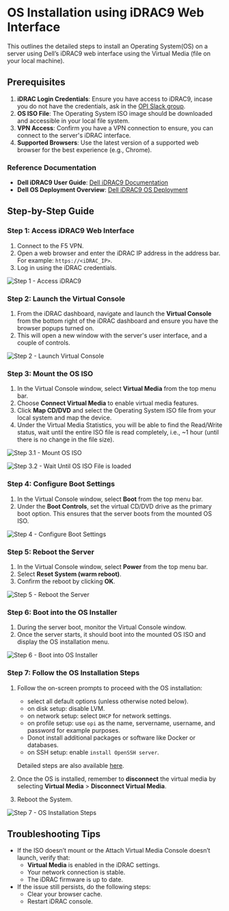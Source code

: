 # OS Installation using iDRAC9 Web Interface

This outlines the detailed steps to install an Operating System(OS) on a server using Dell’s iDRAC9 web interface using the Virtual Media (file on your local machine).

## Prerequisites

1. **iDRAC Login Credentials**: Ensure you have access to iDRAC9, incase you do not have the credentials, ask in the [OPI Slack group](https://join.slack.com/t/opi-project/shared_invite/zt-1ctqtrgkz-WJZrcVPp3P1ACZWjpZP2KQ).
2. **OS ISO File**: The Operating System ISO image should be downloaded and accessible in your local file system.
3. **VPN Access**: Confirm you have a VPN connection to ensure, you can connect to the server's iDRAC interface.
4. **Supported Browsers**: Use the latest version of a supported web browser for the best experience (e.g., Chrome).

### Reference Documentation

- **Dell iDRAC9 User Guide**: [Dell iDRAC9 Documentation](https://dl.dell.com/topicspdf/44010ug_en-us.pdf)
- **Dell OS Deployment Overview**: [Dell iDRAC9 OS Deployment](https://www.dell.com/support/kbdoc/en-us/000130160/how-to-install-the-operating-system-on-a-dell-poweredge-server-os-deployment)

## Step-by-Step Guide

### Step 1: Access iDRAC9 Web Interface

1. Connect to the F5 VPN.
2. Open a web browser and enter the iDRAC IP address in the address bar. For example: `https://<iDRAC_IP>`.
3. Log in using the iDRAC credentials.

![Step 1 - Access iDRAC9](./images/os-install/dell/Login.png)

### Step 2: Launch the Virtual Console

1. From the iDRAC dashboard, navigate and launch the **Virtual Console** from the bottom right of the iDRAC dashboard and ensure you have the browser popups turned on.
2. This will open a new window with the server's user interface, and a couple of controls.

![Step 2 - Launch Virtual Console](./images/os-install/dell/Console.png)

### Step 3: Mount the OS ISO

1. In the Virtual Console window, select **Virtual Media** from the top menu bar.
2. Choose **Connect Virtual Media** to enable virtual media features.
3. Click **Map CD/DVD** and select the Operating System ISO file from your local system and map the device.
4. Under the Virtual Media Statistics, you will be able to find the Read/Write status, wait until the entire ISO file is read completely, i.e., ~1 hour (until there is no change in the file size).

![Step 3.1 - Mount OS ISO](./images/os-install/dell/ConnectVirtualMedia.png)

![Step 3.2 - Wait Until OS ISO File is loaded](./images/os-install/dell/VirtualMediaStatistics.png)

### Step 4: Configure Boot Settings

1. In the Virtual Console window, select **Boot** from the top menu bar.
2. Under the **Boot Controls**, set the virtual CD/DVD drive as the primary boot option. This ensures that the server boots from the mounted OS ISO.

![Step 4 - Configure Boot Settings](./images/os-install/dell/BootOrder.png)

### Step 5: Reboot the Server

1. In the Virtual Console window, select **Power** from the top menu bar.
2. Select **Reset System (warm reboot)**.
3. Confirm the reboot by clicking **OK**.

![Step 5 - Reboot the Server](./images/os-install/dell/Reboot.png)

### Step 6: Boot into the OS Installer

1. During the server boot, monitor the Virtual Console window.
2. Once the server starts, it should boot into the mounted OS ISO and display the OS installation menu.

![Step 6 - Boot into OS Installer](./images/os-install/dell/OSBoot.png)

### Step 7: Follow the OS Installation Steps

1. Follow the on-screen prompts to proceed with the OS installation:

   - select all default options (unless otherwise noted below).
   - on disk setup: disable LVM.
   - on network setup: select `DHCP` for network settings.
   - on profile setup: use `opi` as the name, servername, username, and password for example purposes.
   - Donot install additional packages or software like Docker or databases.
   - on SSH setup: enable `install OpenSSH server`.

   Detailed steps are also available [here](https://github.com/opiproject/lab/blob/main/server-setup.md).

2. Once the OS is installed, remember to **disconnect** the virtual media by selecting **Virtual Media** > **Disconnect Virtual Media**.
3. Reboot the System.

![Step 7 - OS Installation Steps](./images/os-install/dell/Installation.png)

## Troubleshooting Tips

- If the ISO doesn’t mount or the Attach Virtual Media Console doesn’t launch, verify that:
  - **Virtual Media** is enabled in the iDRAC settings.
  - Your network connection is stable.
  - The iDRAC firmware is up to date.
- If the issue still persists, do the following steps:
  - Clear your browser cache.
  - Restart iDRAC console.
